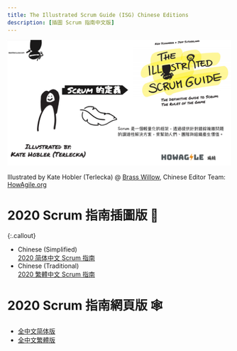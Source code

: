 ```yaml
---
title: The Illustrated Scrum Guide (ISG) Chinese Editions
description: [插圖 Scrum 指南中文版]
---
```



![Illustrated-Scrum-Guide-Banner](banner-howagile-cht.png)

Illustrated by Kate Hobler (Terlecka) @ [Brass Willow](https://brasswillow.com/), 
Chinese Editor Team: [HowAgile.org](https://www.HowAgile.org)

# 2020 Scrum 指南插圖版 🎨

{:.callout}
* Chinese (Simplified) <br/> [2020 简体中文 Scrum 指南](Illustrated-Scrum-Guide-2020-INTERNET-Chinese-Simplified-Full.pdf)
* Chinese (Traditional) <br/> [2020 繁體中文 Scrum 指南](Illustrated-Scrum-Guide-2020-INTERNET-Chinese-Traditional-Full.pdf)


# 2020 Scrum 指南網頁版 🕸

* [全中文简体版](https://zh-chs.scrumguides.guru/)
* [全中文繁體版](https://zh-cht.scrumguides.guru/)


